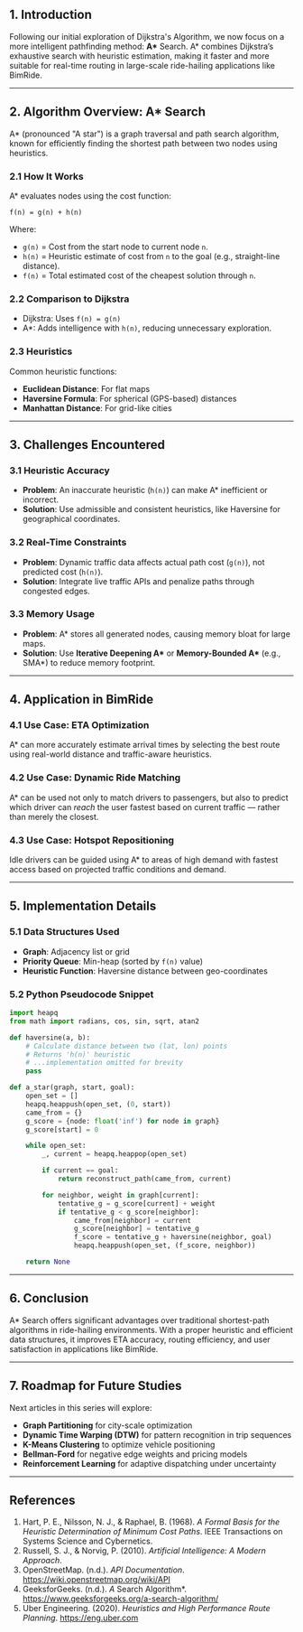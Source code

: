 ## 1. Introduction

Following our initial exploration of Dijkstra's Algorithm, we now focus on a more intelligent pathfinding method: **A\*** Search. A\* combines Dijkstra’s exhaustive search with heuristic estimation, making it faster and more suitable for real-time routing in large-scale ride-hailing applications like BimRide.

---

## 2. Algorithm Overview: A* Search

A\* (pronounced "A star") is a graph traversal and path search algorithm, known for efficiently finding the shortest path between two nodes using heuristics.

### 2.1 How It Works

A\* evaluates nodes using the cost function:

```
f(n) = g(n) + h(n)
```

Where:
- `g(n)` = Cost from the start node to current node `n`.
- `h(n)` = Heuristic estimate of cost from `n` to the goal (e.g., straight-line distance).
- `f(n)` = Total estimated cost of the cheapest solution through `n`.

### 2.2 Comparison to Dijkstra

- Dijkstra: Uses `f(n) = g(n)`
- A\*: Adds intelligence with `h(n)`, reducing unnecessary exploration.

### 2.3 Heuristics

Common heuristic functions:
- **Euclidean Distance**: For flat maps
- **Haversine Formula**: For spherical (GPS-based) distances
- **Manhattan Distance**: For grid-like cities

---

## 3. Challenges Encountered

### 3.1 Heuristic Accuracy

- **Problem**: An inaccurate heuristic (`h(n)`) can make A\* inefficient or incorrect.
- **Solution**: Use admissible and consistent heuristics, like Haversine for geographical coordinates.

### 3.2 Real-Time Constraints

- **Problem**: Dynamic traffic data affects actual path cost (`g(n)`), not predicted cost (`h(n)`).
- **Solution**: Integrate live traffic APIs and penalize paths through congested edges.

### 3.3 Memory Usage

- **Problem**: A\* stores all generated nodes, causing memory bloat for large maps.
- **Solution**: Use **Iterative Deepening A\*** or **Memory-Bounded A\*** (e.g., SMA\*) to reduce memory footprint.

---

## 4. Application in BimRide

### 4.1 Use Case: ETA Optimization

A\* can more accurately estimate arrival times by selecting the best route using real-world distance and traffic-aware heuristics.

### 4.2 Use Case: Dynamic Ride Matching

A\* can be used not only to match drivers to passengers, but also to predict which driver can *reach* the user fastest based on current traffic — rather than merely the closest.

### 4.3 Use Case: Hotspot Repositioning

Idle drivers can be guided using A\* to areas of high demand with fastest access based on projected traffic conditions and demand.

---

## 5. Implementation Details

### 5.1 Data Structures Used

- **Graph**: Adjacency list or grid
- **Priority Queue**: Min-heap (sorted by `f(n)` value)
- **Heuristic Function**: Haversine distance between geo-coordinates

### 5.2 Python Pseudocode Snippet

```python
import heapq
from math import radians, cos, sin, sqrt, atan2

def haversine(a, b):
    # Calculate distance between two (lat, lon) points
    # Returns 'h(n)' heuristic
    # ...implementation omitted for brevity
    pass

def a_star(graph, start, goal):
    open_set = []
    heapq.heappush(open_set, (0, start))
    came_from = {}
    g_score = {node: float('inf') for node in graph}
    g_score[start] = 0

    while open_set:
        _, current = heapq.heappop(open_set)

        if current == goal:
            return reconstruct_path(came_from, current)

        for neighbor, weight in graph[current]:
            tentative_g = g_score[current] + weight
            if tentative_g < g_score[neighbor]:
                came_from[neighbor] = current
                g_score[neighbor] = tentative_g
                f_score = tentative_g + haversine(neighbor, goal)
                heapq.heappush(open_set, (f_score, neighbor))

    return None
```

---

## 6. Conclusion

A\* Search offers significant advantages over traditional shortest-path algorithms in ride-hailing environments. With a proper heuristic and efficient data structures, it improves ETA accuracy, routing efficiency, and user satisfaction in applications like BimRide.

---

## 7. Roadmap for Future Studies

Next articles in this series will explore:

- **Graph Partitioning** for city-scale optimization
- **Dynamic Time Warping (DTW)** for pattern recognition in trip sequences
- **K-Means Clustering** to optimize vehicle positioning
- **Bellman-Ford** for negative edge weights and pricing models
- **Reinforcement Learning** for adaptive dispatching under uncertainty

---

## References

1. Hart, P. E., Nilsson, N. J., & Raphael, B. (1968). *A Formal Basis for the Heuristic Determination of Minimum Cost Paths*. IEEE Transactions on Systems Science and Cybernetics.
2. Russell, S. J., & Norvig, P. (2010). *Artificial Intelligence: A Modern Approach*.
3. OpenStreetMap. (n.d.). *API Documentation*. https://wiki.openstreetmap.org/wiki/API
4. GeeksforGeeks. (n.d.). *A* Search Algorithm*. https://www.geeksforgeeks.org/a-search-algorithm/
5. Uber Engineering. (2020). *Heuristics and High Performance Route Planning*. https://eng.uber.com
